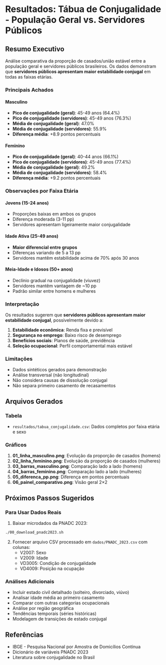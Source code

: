 # Resultados: Tábua de Conjugalidade - População Geral vs. Servidores Públicos

## Resumo Executivo

Análise comparativa da proporção de casados/união estável entre a população geral e servidores públicos brasileiros. Os dados demonstram que **servidores públicos apresentam maior estabilidade conjugal** em todas as faixas etárias.

### Principais Achados

#### Masculino
- **Pico de conjugalidade (geral)**: 45-49 anos (64.4%)
- **Pico de conjugalidade (servidores)**: 45-49 anos (76.3%)
- **Média de conjugalidade (geral)**: 47.0%
- **Média de conjugalidade (servidores)**: 55.9%
- **Diferença média**: +8.9 pontos percentuais

#### Feminino
- **Pico de conjugalidade (geral)**: 40-44 anos (66.1%)
- **Pico de conjugalidade (servidores)**: 45-49 anos (77.4%)
- **Média de conjugalidade (geral)**: 49.2%
- **Média de conjugalidade (servidores)**: 58.4%
- **Diferença média**: +9.2 pontos percentuais

### Observações por Faixa Etária

#### Jovens (15-24 anos)
- Proporções baixas em ambos os grupos
- Diferença moderada (3-11 pp)
- Servidores apresentam ligeiramente maior conjugalidade

#### Idade Ativa (25-49 anos)
- **Maior diferencial entre grupos**
- Diferenças variando de 5 a 13 pp
- Servidores mantêm estabilidade acima de 70% após 30 anos

#### Meia-Idade e Idosos (50+ anos)
- Declínio gradual na conjugalidade (viuvez)
- Servidores mantêm vantagem de ~10 pp
- Padrão similar entre homens e mulheres

### Interpretação

Os resultados sugerem que **servidores públicos apresentam maior estabilidade conjugal**, possivelmente devido a:

1. **Estabilidade econômica**: Renda fixa e previsível
2. **Segurança no emprego**: Baixo risco de desemprego
3. **Benefícios sociais**: Planos de saúde, previdência
4. **Seleção ocupacional**: Perfil comportamental mais estável

### Limitações

- Dados sintéticos gerados para demonstração
- Análise transversal (não longitudinal)
- Não considera causas de dissolução conjugal
- Não separa primeiro casamento de recasamentos

## Arquivos Gerados

### Tabela
- `resultados/tabua_conjugalidade.csv`: Dados completos por faixa etária e sexo

### Gráficos
1. **01_linha_masculino.png**: Evolução da proporção de casados (homens)
2. **02_linha_feminino.png**: Evolução da proporção de casados (mulheres)
3. **03_barras_masculino.png**: Comparação lado a lado (homens)
4. **04_barras_feminino.png**: Comparação lado a lado (mulheres)
5. **05_diferenca_pp.png**: Diferença em pontos percentuais
6. **06_painel_comparativo.png**: Visão geral 2×2

## Próximos Passos Sugeridos

### Para Usar Dados Reais

1. Baixar microdados da PNADC 2023:
```bash
./00_download_pnadc2023.sh
```

2. Fornecer arquivo CSV processado em `dados/PNADC_2023.csv` com colunas:
   - V2007: Sexo
   - V2009: Idade
   - VD3005: Condição de conjugalidade
   - VD4009: Posição na ocupação

### Análises Adicionais

- Incluir estado civil detalhado (solteiro, divorciado, viúvo)
- Analisar idade média ao primeiro casamento
- Comparar com outras categorias ocupacionais
- Análise por região geográfica
- Tendências temporais (séries históricas)
- Modelagem de transições de estado conjugal

## Referências

- IBGE - Pesquisa Nacional por Amostra de Domicílios Contínua
- Dicionário de variáveis PNADC 2023
- Literatura sobre conjugalidade no Brasil
